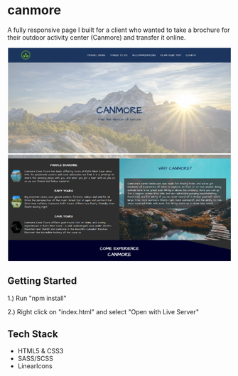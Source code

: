 # canmore

A fully responsive page I built for a client who wanted to take a brochure for their outdoor activity center (Canmore) and transfer it online.

![Canmore Hero View](/cm-view-1.png?raw=true)
![Canmore Activities View](/cm-view-2.png?raw=true)

## Getting Started

1.) Run "npm install"

2.) Right click on "index.html" and select "Open with Live Server"

## Tech Stack

- HTML5 & CSS3
- SASS/SCSS
- LinearIcons
